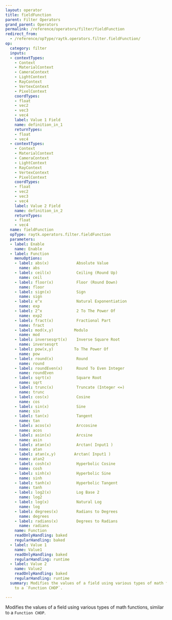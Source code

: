```yaml
---
layout: operator
title: fieldFunction
parent: Filter Operators
grand_parent: Operators
permalink: /reference/operators/filter/fieldFunction
redirect_from:
  - /reference/opType/raytk.operators.filter.fieldFunction/
op:
  category: filter
  inputs:
  - contextTypes:
    - Context
    - MaterialContext
    - CameraContext
    - LightContext
    - RayContext
    - VertexContext
    - PixelContext
    coordTypes:
    - float
    - vec2
    - vec3
    - vec4
    label: Value 1 Field
    name: definition_in_1
    returnTypes:
    - float
    - vec4
  - contextTypes:
    - Context
    - MaterialContext
    - CameraContext
    - LightContext
    - RayContext
    - VertexContext
    - PixelContext
    coordTypes:
    - float
    - vec2
    - vec3
    - vec4
    label: Value 2 Field
    name: definition_in_2
    returnTypes:
    - float
    - vec4
  name: fieldFunction
  opType: raytk.operators.filter.fieldFunction
  parameters:
  - label: Enable
    name: Enable
  - label: Function
    menuOptions:
    - label: abs(x)            Absolute Value
      name: abs
    - label: ceil(x)           Ceiling (Round Up)
      name: ceil
    - label: floor(x)          Floor (Round Down)
      name: floor
    - label: sign(x)           Sign
      name: sign
    - label: e^x               Natural Exponentiation
      name: exp
    - label: 2^x               2 To The Power Of
      name: exp2
    - label: fract(x)          Fractional Part
      name: fract
    - label: mod(x,y)         Modulo
      name: mod
    - label: inversesqrt(x)    Inverse Square Root
      name: inversesqrt
    - label: pow(x,y)         To The Power Of
      name: pow
    - label: round(x)          Round
      name: round
    - label: roundEven(x)      Round To Even Integer
      name: roundEven
    - label: sqrt(x)           Square Root
      name: sqrt
    - label: trunc(x)          Truncate (Integer <=)
      name: trunc
    - label: cos(x)            Cosine
      name: cos
    - label: sin(x)            Sine
      name: sin
    - label: tan(x)            Tangent
      name: tan
    - label: acos(x)           Arccosine
      name: acos
    - label: asin(x)           Arcsine
      name: asin
    - label: atan(x)           Arctan( Input1 )
      name: atan
    - label: atan(x,y)        Arctan( Input1 )
      name: atan2
    - label: cosh(x)           Hyperbolic Cosine
      name: cosh
    - label: sinh(x)           Hyperbolic Sine
      name: sinh
    - label: tanh(x)           Hyperbolic Tangent
      name: tanh
    - label: log2(x)           Log Base 2
      name: log2
    - label: log(x)            Natural Log
      name: log
    - label: degrees(x)        Radians to Degrees
      name: degrees
    - label: radians(x)        Degrees to Radians
      name: radians
    name: Function
    readOnlyHandling: baked
    regularHandling: baked
  - label: Value 1
    name: Value1
    readOnlyHandling: baked
    regularHandling: runtime
  - label: Value 2
    name: Value2
    readOnlyHandling: baked
    regularHandling: runtime
  summary: Modifies the values of a field using various types of math functions, similar
    to a `Function CHOP`.

---
```



Modifies the values of a field using various types of math functions, similar to a `Function CHOP`.